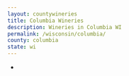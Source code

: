 ```yaml
---
layout: countywineries
title: Columbia Wineries
description: Wineries in Columbia WI
permalink: /wisconsin/columbia/
county: columbia
state: wi
---
```

-
